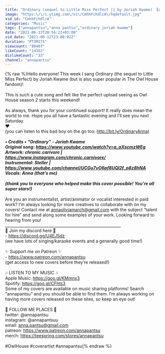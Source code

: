 ```yaml
---
title: "Ordinary (sequel to Little Miss Perfect || by Joriah Kwame) 【covered by Anna】"
image: "https:\/\/i.ytimg.com\/vi\/CmhhFchdlcA\/hqdefault.jpg"
vid_id: "CmhhFchdlcA"
categories: "Music"
tags: ["annapantsu","anna pantsu","ordinary joriah kwame"]
date: "2021-06-13T20:56:22+03:00"
vid_date: "2021-06-12T23:00:02Z"
duration: "PT3M27S"
viewcount: "80407"
likeCount: "14352"
dislikeCount: "33"
channel: "annapantsu"
---
```

{% raw %}Hello everyone! This week I sang Ordinary (the sequel to Little Miss Perfect) by Joriah Kwame (but is also super popular in The Owl House fandom)!<br /><br />This is such a cute song and felt like the perfect upload seeing as Owl House season 2 starts this weekend! <br /><br />As always, thank you for your continued support! It really does mean the world to me. Hope you all have a fantastic evening and I’ll see you next Saturday.<br />♥<br />(you can listen to this bad boy on the go too: <a rel="nofollow" target="blank" href="http://bit.ly/OrdinaryAnna)">http://bit.ly/OrdinaryAnna)</a> <br />___________________________________________________________<br />• Credits • “Ordinary” - Joriah Kwame<br />Original song: <a rel="nofollow" target="blank" href="https://www.youtube.com/watch?v=a_aXscmzWEg">https://www.youtube.com/watch?v=a_aXscmzWEg</a> <br />Artwork: chronic.carivore | <a rel="nofollow" target="blank" href="https://www.instagram.com/chronic.carnivore/">https://www.instagram.com/chronic.carnivore/</a>    <br />Instrumental: Steller | <a rel="nofollow" target="blank" href="https://www.youtube.com/channel/UCGu7vO6pf8UQl2f_p8z8hNA">https://www.youtube.com/channel/UCGu7vO6pf8UQl2f_p8z8hNA</a>   <br />Vocals: Anna (that’s me) <br /><br />(thank you to everyone who helped make this cover possible! You’re all super stars!)<br />___________________________________________________________<br />Are you an instrumentalist, artist/animator or vocalist interested in paid work? I’m always looking for more creatives to collaborate with on my covers! Contact me at annaoliviamarch@gmail.com with the subject “talent for hire” and send along some examples of your work. Looking forward to hearing from you!<br />___________________________________________________________<br />🌟 Join my discord here 🌟<br /> - <a rel="nofollow" target="blank" href="https://discord.gg/U4EJ5dz">https://discord.gg/U4EJ5dz</a> <br />(we have lots of singing/karaoke events and a generally good time!)<br /><br />✨ Support me on Patreon ✨<br />- <a rel="nofollow" target="blank" href="https://www.patreon.com/annapantsu">https://www.patreon.com/annapantsu</a><br />(get access to new covers before they’re released!)<br /><br />🎶 LISTEN TO MY MUSIC 🎶<br />Apple Music: <a rel="nofollow" target="blank" href="https://goo.gl/KMmnx3">https://goo.gl/KMmnx3</a> <br />Spotify: <a rel="nofollow" target="blank" href="https://goo.gl/CFhts3">https://goo.gl/CFhts3</a><br />Some of my covers are available on music sharing platforms! Search “annapantsu” and you should be able to find them. I’m always working on having more covers released on these sites, so keep an eye out! <br /><br />🤠 FOLLOW ME PLACES 🤠<br />twitter: @annapantsu<br />instagram: @annapantsuu<br />email: anna.pantsu@gmail.com<br />patreon: <a rel="nofollow" target="blank" href="https://www.patreon.com/annapantsu">https://www.patreon.com/annapantsu</a><br />merch: <a rel="nofollow" target="blank" href="https://teespring.com/stores/annapantsu">https://teespring.com/stores/annapantsu</a><br /><br />#OwlHouse #coverartist #annapantsu{% endraw %}
